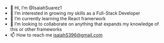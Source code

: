 - 👋 Hi, I’m @IsaiahSuarez1
- 👀 I’m interested in growing my skills as a Full-Stack Developer
- 🌱 I’m currently learning the React framerwork
- 💞️ I’m looking to collaborate on anything that expands my knowledge of this or other frameworks
- 📫 How to reach me isaiahS396@gmail.com

<!---
IsaiahSuarez1/IsaiahSuarez1 is a ✨ special ✨ repository because its `README.md` (this file) appears on your GitHub profile.
You can click the Preview link to take a look at your changes.
--->

